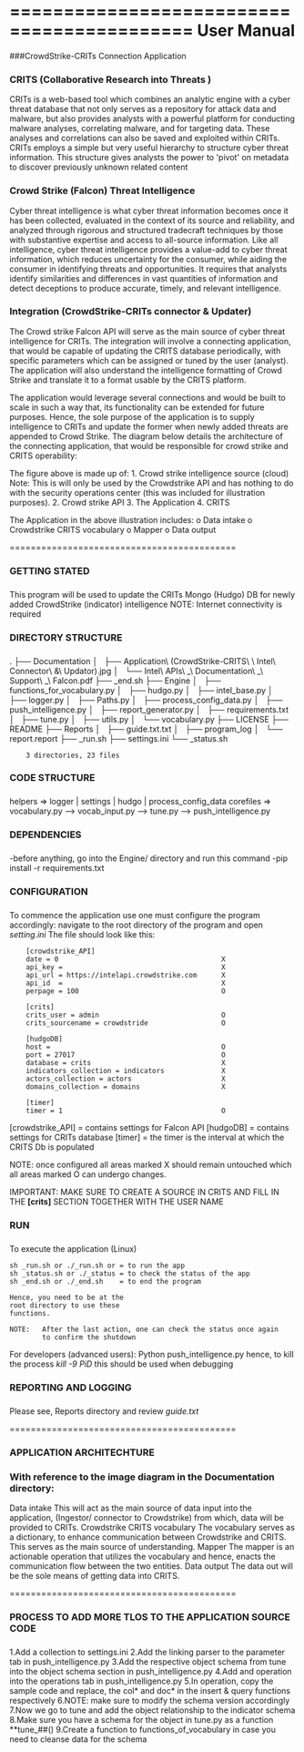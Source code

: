===========================================
 User Manual
===========================================

###CrowdStrike-CRITs Connection Application
###
### CRITS (Collaborative Research into Threats )
CRITs is a web-based tool which combines an analytic engine with a cyber threat database that not 
only serves as a repository for attack data and malware, but also provides analysts with a powerful 
platform for conducting malware analyses, correlating malware, and for targeting data. These analyses 
and correlations can also be saved and exploited within CRITs. CRITs employs a simple but very useful 
hierarchy to structure cyber threat information. This structure gives analysts the power to 'pivot' on 
metadata to discover previously unknown related content

### Crowd Strike (Falcon) Threat Intelligence
Cyber threat intelligence is what cyber threat information becomes once it has been collected, 
evaluated in the context of its source and reliability, and analyzed through rigorous and structured 
tradecraft techniques by those with substantive expertise and access to all-source information. Like 
all intelligence, cyber threat intelligence provides a value-add to cyber threat information, which 
reduces uncertainty for the consumer, while aiding the consumer in identifying threats and opportunities. 
It requires that analysts identify similarities and differences in vast quantities of information and detect 
deceptions to produce accurate, timely, and relevant intelligence.

### Integration (CrowdStrike-CRITs connector & Updater)
The Crowd strike Falcon API will serve as the main source of cyber threat intelligence for CRITs. 
The integration will involve a connecting application, that would be capable of updating the CRITS 
database periodically, with specific parameters which can be assigned or tuned by the user (analyst).
The application will also understand the intelligence formatting of Crowd Strike and translate it to 
a format usable by the CRITS platform.

The application would leverage several connections and would be built to scale in such a way that, 
its functionality can be extended for future purposes. Hence, the sole purpose of the application is to 
supply intelligence to CRITs and update the former when newly added threats are appended to Crowd Strike.
The diagram below details the architecture of the connecting application, that would be responsible for 
crowd strike and CRITS operability:

The figure above is made up of:
	1.	Crowd strike intelligence source (cloud) Note: This is will only be used by the 
		Crowdstrike API and has nothing to do with the security operations center 
		(this was included for illustration purposes).
	2.	Crowd strike API
	3.	The Application
	4.	CRITS

The Application in the above illustration includes:
	o	Data intake
	o	Crowdstrike CRITS vocabulary
	o	Mapper
	o	Data output



===========================================



### GETTING STATED
###
This program will be used to update the CRITs Mongo (Hudgo) DB for newly
added CrowdStrike (indicator) intelligence
NOTE: Internet connectivity is required

### DIRECTORY STRUCTURE
###
.
		├── Documentation
		│   ├── Application\ (CrowdStrike-CRITS\ \ Intel\ Connector\ &\ Updator).jpg
		│   └── Intel\ APIs\ _\ Documentation\ _\ Support\ _\ Falcon.pdf
		├── _end.sh
		├── Engine
		│   ├── functions_for_vocabulary.py
		│   ├── hudgo.py
		│   ├── intel_base.py
		│   ├── logger.py
		│   ├── Paths.py
		│   ├── process_config_data.py
		│   ├── push_intelligence.py
		│   ├── report_generator.py
		│   ├── requirements.txt
		│   ├── tune.py
		│   ├── utils.py
		│   └── vocabulary.py
		├── LICENSE
		├── README
		├── Reports
		│   ├── guide.txt.txt
		│   ├── program_log
		│   └── report.report
		├── _run.sh
		├── settings.ini
		└── _status.sh

		3 directories, 23 files


### CODE STRUCTURE
###
helpers   =>  logger | settings | hudgo | process_config_data
corefiles =>  vocabulary.py --> vocab_input.py --> tune.py --> push_intelligence.py


### DEPENDENCIES
###
-before anything, go into the Engine/ directory and run this command
-pip install -r requirements.txt


### CONFIGURATION
###
To commence the application use one must configure the program accordingly:
navigate to the root directory of the program and open *setting.ini*
The file should look like this:

		[crowdstrike_API]
		date = 0                                     	X
		api_key =                               		X
		api_url = https://intelapi.crowdstrike.com		X
		api_id  =                       				X
		perpage = 100									O
		
		[crits]
		crits_user = admin								O
		crits_sourcename = crowdstride					O

		[hudgoDB]
		host = 											O
		port = 27017									O
		database = crits								X
		indicators_collection = indicators				X
		actors_collection = actors						X
		domains_collection = domains					X

		[timer]
		timer = 1										O


[crowdstrike_API] 	= 	contains settings for Falcon API
[hudgoDB]     		= 	contains settings for CRITs database
[timer]				= 	the timer is the interval at which the CRITS Db
						is populated
						
NOTE: 	once configured all areas marked X should remain untouched
		which all areas marked O can undergo changes.

IMPORTANT:
MAKE SURE TO CREATE A SOURCE IN CRITS AND FILL IN THE ****[crits]****
SECTION TOGETHER WITH THE USER NAME

### RUN
###
To execute the application (Linux)

	sh _run.sh or ./_run.sh or = to run the app
	sh _status.sh or ./_status = to check the status of the app
	sh _end.sh or ./_end.sh    = to end the program
	
	Hence, you need to be at the 
	root directory to use these
	functions.
	
	NOTE: 	After the last action, one can check the status once again
			to confirm the shutdown

For developers (advanced users): 	Python push_intelligence.py
									hence, to kill the process *kill -9 PiD*
									this should be used when debugging


### REPORTING AND LOGGING
###
Please see, Reports directory and review *guide.txt*


===========================================



### APPLICATION ARCHITECHTURE
###
### With reference to the image diagram in the Documentation directory:
Data intake			This will act as the main source of data input into the application, 
				    (Ingestor/ connector to Crowdstrike) from which, data will be provided to CRITs.
Crowdstrike CRITS   vocabulary	The vocabulary serves as a dictionary, to enhance  communication between Crowdstrike and CRITS.
				    This serves as the main source of understanding.
Mapper				The mapper is an actionable operation that utilizes the vocabulary and hence, 
				    enacts the communication flow between the two entities.
Data output			The data out will be the sole means of getting data into CRITS.



===========================================


### PROCESS TO ADD MORE TLOS TO THE APPLICATION SOURCE CODE
###
1.Add a collection to settings.ini
2.Add the linking parser to the parameter tab in push_intelligence.py
3.Add the respective object schema from tune into the object schema section in push_intelligence.py
4.Add and operation into the operations tab in push_intelligence.py
5.In operation, copy the sample code and replace, the col* and doc* in the insert & query functions respectively
6.NOTE: make sure to modify the schema version accordingly
7.Now we go to tune and add the object relationship to the indicator schema
8.Make sure you have a schema for the object in tune.py as a function **tune_##()
9.Create a function to functions_of_vocabulary in case you need to cleanse data for the schema
